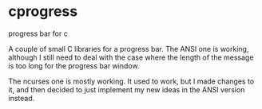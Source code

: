# cprogress
progress bar for c

A couple of small C libraries for a progress bar. The ANSI one is working, although I still need to deal with the case where the length of the message is too long for the progress bar window.

The ncurses one is mostly working. It used to work, but I made changes to it, and then decided to just implement my new ideas in the ANSI version instead.
